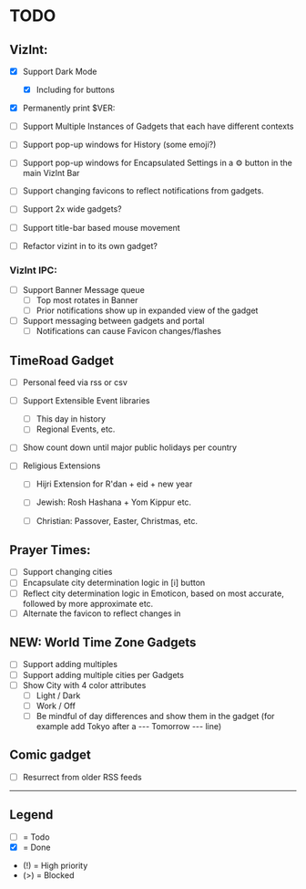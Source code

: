 # TODO

## VizInt:

- [x]	Support Dark Mode
	- [x]	Including for buttons
- [x]	Permanently print $VER: 

- [ ]	Support Multiple Instances of Gadgets that each have different contexts
- [ ]	Support pop-up windows for History (some emoji?)
- [ ]	Support pop-up windows for Encapsulated Settings in a ⚙️ button in the main VizInt Bar
- [ ]	Support changing favicons to reflect notifications from gadgets.
- [ ]	Support 2x wide gadgets?
- [ ]	Support title-bar based mouse movement
- [ ]	Refactor vizint in to its own gadget?

### VizInt IPC:
- [ ]	Support Banner Message queue
	- [ ]	Top most rotates in Banner
	- [ ]	Prior notifications show up in expanded view of the gadget
- [ ] 	Support messaging between gadgets and portal
	- [ ]	Notifications can cause Favicon changes/flashes

## TimeRoad Gadget
- [ ]	Personal feed via rss or csv

- [ ]	Support Extensible Event libraries
	- [ ]	This day in history
	- [ ]	Regional Events, etc.
- [ ]	Show count down until major public holidays per country
- [ ]	Religious Extensions
	- [ ]	Hijri Extension for R'dan + eid + new year
	- [ ]	Jewish: Rosh Hashana + Yom Kippur etc.
	- [ ]	Christian: Passover, Easter, Christmas, etc.


## Prayer Times:
- [ ]	Support changing cities
- [ ]	Encapsulate city determination logic in [️ℹ️] button
- [ ]	Reflect city determination logic in Emoticon, based on most accurate, followed by more approximate etc.
- [ ]	Alternate the favicon to reflect changes in 

## NEW: World Time Zone Gadgets
- [ ]	Support adding multiples
- [ ]	Support adding multiple cities per Gadgets
- [ ]	Show City with 4 color attributes
	- [ ]	Light / Dark
	- [ ]	Work / Off
	- [ ]	Be mindful of day differences and show them in the gadget (for example add Tokyo after a --- Tomorrow --- line)

## Comic gadget
- [ ]	Resurrect from older RSS feeds

---

## Legend
- [ ] = Todo
- [x] = Done
- (!) = High priority
- (>) = Blocked

